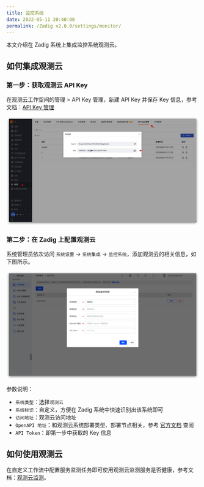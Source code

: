 ```yaml
---
title: 监控系统
date: 2022-05-11 20:40:00
permalink: /Zadig v2.0.0/settings/monitor/
---
```


本文介绍在 Zadig 系统上集成监控系统观测云。

## 如何集成观测云

###  第一步：获取观测云 API Key

在观测云工作空间的管理 > API Key 管理，新建 API Key 并保存 Key 信息，参考文档：[API Key 管理](https://docs.guance.com/management/api-key/)

![guanceyun](../../../_images/config_guanceyun_system.png)

### 第二步：在 Zadig 上配置观测云

系统管理员依次访问 `系统设置` ->  `系统集成` -> `监控系统`，添加观测云的相关信息，如下图所示。

![guanceyun](../../../_images/config_guanceyun_system_1.png)

参数说明：
- `系统类型`：选择`观测云`
- `系统标识`：自定义，方便在 Zadig 系统中快速识别出该系统即可
- `访问地址`：观测云访问地址
- `OpenAPI 地址`：和观测云系统部署类型、部署节点相关，参考 [官方文档](https://docs.guance.com/open-api/#endpoint) 查阅
- `API Token`：即第一步中获取的 Key 信息

## 如何使用观测云

在自定义工作流中配置服务监测任务即可使用观测云监测服务是否健康，参考文档：[观测云监测](/Zadig%20v2.0.0/project/workflow-jobs/#观测云监测)。
